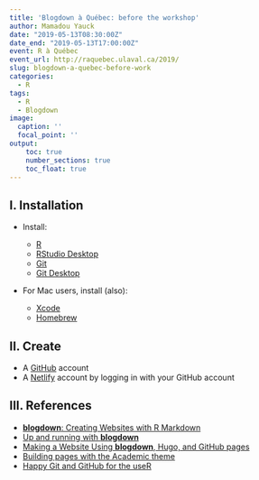 ```yaml
---
title: 'Blogdown à Québec: before the workshop'
author: Mamadou Yauck
date: "2019-05-13T08:30:00Z"
date_end: "2019-05-13T17:00:00Z"
event: R à Québec
event_url: http://raquebec.ulaval.ca/2019/
slug: blogdown-a-quebec-before-work
categories:
  - R
tags:
  - R
  - Blogdown
image:
  caption: ''
  focal_point: ''
output:
    toc: true
    number_sections: true
    toc_float: true
---
```


## I. Installation

- Install:

    * [R](https://cran.cnr.berkeley.edu) 
    * [RStudio Desktop](https://www.rstudio.com/products/rstudio/download/)
    * [Git](https://git-scm.com/downloads)
    * [Git Desktop](https://desktop.github.com/)
    
    
- For Mac users, install (also):

    * [Xcode](https://developer.apple.com/xcode/)
    * [Homebrew](https://brew.sh)


## II. Create

 * A [GitHub](https://github.com) account
 * A [Netlify](https://www.netlify.com/) account by logging in with your GitHub account

## III. References

  * [**blogdown**: Creating Websites with R Markdown](https://bookdown.org/yihui/blogdown/) 
  * [Up and running with **blogdown**](https://alison.rbind.io/post/up-and-running-with-blogdown/) 
  * [Making a Website Using **blogdown**, Hugo, and GitHub pages](https://proquestionasker.github.io/blog/Making_Site/)
  * [Building pages with the Academic theme](https://sourcethemes.com/academic/docs/page-builder/)
  * [Happy Git and GitHub for the useR](https://happygitwithr.com/push-pull-github.html#push-pull-github)



